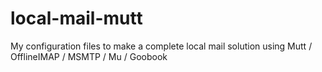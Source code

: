 local-mail-mutt
===============

My configuration files to make a complete local mail solution using Mutt / OfflineIMAP / MSMTP / Mu / Goobook
